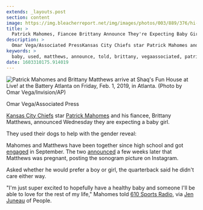 ```yaml
--- 
extends: _layouts.post 
section: content 
image: https://img.bleacherreport.net/img/images/photos/003/889/376/hi-res-42acd66a2385070aefcec3f98fa23055_crop_exact.jpg?w=1200&h=1200&q=75 
title: > 
  Patrick Mahomes, Fiancee Brittany Announce They're Expecting Baby Girl 
description: > 
  Omar Vega/Associated PressKansas City Chiefs star Patrick Mahomes and his fiancee, Brittany Matthews, announced Wednesday they are expecting a baby girl.They used their dogs to help with the gender reveal:Mahomes and Matthews have been together since high school and got engaged in September.The two announced a few weeks later that Matthews was pregnant, posting the sonogram picture on Instagram.Asked whether he would prefer a boy or girl, the quarterback said he didn't care either way."I'm just super excited to hopefully have a healthy baby and someone I'll be able to love for the rest of my life," Mahomes told 610 Sports Radio, via Jen Juneau of People. 
keywords: > 
  baby, used, matthews, announce, told, brittany, vegaassociated, patrick, girl, weeks, mahomes, super, announced, theyre, wayim, fiancee, expecting 
date: 1603310175.914019 
--- 
```

<div><p></p><img alt="Patrick Mahomes and Brittany Matthews arrive at Shaq's Fun House at Live! at the Battery Atlanta on Friday, Feb. 1, 2019, in Atlanta. (Photo by Omar Vega/Invision/AP)" src="https://static-assets.bleacherreport.net/img/atoms/lazyImage/logo.png"><p class="credit">Omar Vega/Associated Press</p><p class=""><a href="http://bleacherreport.com/kansas-city-chiefs">Kansas City Chiefs</a> star <a href="http://bleacherreport.com/patrick-mahomes">Patrick Mahomes</a> and his fiancee, Brittany Matthews, announced Wednesday they are expecting a baby girl.</p><p class="">They used their dogs to help with the gender reveal:</p><p class="">Mahomes and Matthews have been together since high school and got <a href="https://www.usatoday.com/story/sports/nfl/2020/09/02/chiefs-qb-patrick-mahomes-engaged-to-longtime-girlfriend/42370329/" target="_blank" rel="noopener noreferrer">engaged</a> in September. The two <a href="https://www.instagram.com/p/CFvHXD9gYCS/?utm_source=ig_embed" target="_blank" rel="noopener noreferrer">announced</a> a few weeks later that Matthews was pregnant, posting the sonogram picture on Instagram.</p><p class="">Asked whether he would prefer a boy or girl, the quarterback said he didn't care either way.</p><p class="">"I'm just super excited to hopefully have a healthy baby and someone I'll be able to love for the rest of my life," Mahomes told <a href="https://www.radio.com/610sports/sports/kansas-city-chiefs/mahomes-thinks-2020s-chiefs-can-be-like-brady-era-patriots" target="_blank" rel="noopener noreferrer">610 Sports Radio</a>, via <a href="https://people.com/parents/patrick-mahomes-doesnt-care-about-sex-of-baby-healthy/" target="_blank" rel="noopener noreferrer">Jen Juneau</a> of People.</p></div>